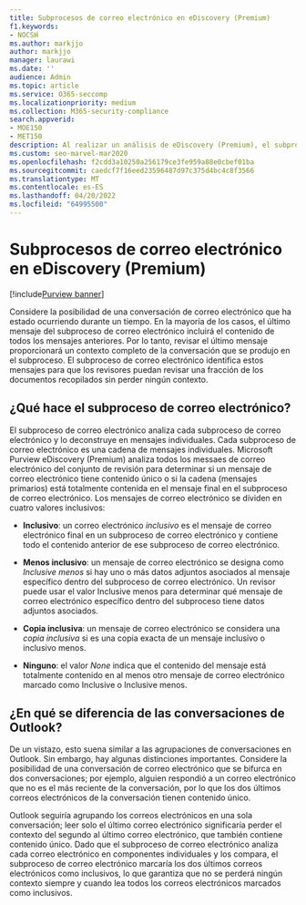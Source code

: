 ```yaml
---
title: Subprocesos de correo electrónico en eDiscovery (Premium)
f1.keywords:
- NOCSH
ms.author: markjjo
author: markjjo
manager: laurawi
ms.date: ''
audience: Admin
ms.topic: article
ms.service: O365-seccomp
ms.localizationpriority: medium
ms.collection: M365-security-compliance
search.appverid:
- MOE150
- MET150
description: Al realizar un análisis de eDiscovery (Premium), el subproceso de correo electrónico analiza una conversación de correo electrónico y separa cada mensaje en categorías diferentes.
ms.custom: seo-marvel-mar2020
ms.openlocfilehash: f2cdd3a10250a256179ce3fe959a88e0cbef01ba
ms.sourcegitcommit: caedcf7f16eed23596487d97c375d4bc4c8f3566
ms.translationtype: MT
ms.contentlocale: es-ES
ms.lasthandoff: 04/20/2022
ms.locfileid: "64995500"
---
```

# <a name="email-threading-in-ediscovery-premium"></a>Subprocesos de correo electrónico en eDiscovery (Premium)

[!include[Purview banner](../includes/purview-rebrand-banner.md)]

Considere la posibilidad de una conversación de correo electrónico que ha estado ocurriendo durante un tiempo. En la mayoría de los casos, el último mensaje del subproceso de correo electrónico incluirá el contenido de todos los mensajes anteriores. Por lo tanto, revisar el último mensaje proporcionará un contexto completo de la conversación que se produjo en el subproceso. El subproceso de correo electrónico identifica estos mensajes para que los revisores puedan revisar una fracción de los documentos recopilados sin perder ningún contexto.

## <a name="what-does-email-threading-do"></a>¿Qué hace el subproceso de correo electrónico?

El subproceso de correo electrónico analiza cada subproceso de correo electrónico y lo deconstruye en mensajes individuales. Cada subproceso de correo electrónico es una cadena de mensajes individuales. Microsoft Purview eDiscovery (Premium) analiza todos los messaes de correo electrónico del conjunto de revisión para determinar si un mensaje de correo electrónico tiene contenido único o si la cadena (mensajes primarios) está totalmente contenida en el mensaje final en el subproceso de correo electrónico. Los mensajes de correo electrónico se dividen en cuatro valores inclusivos:

- **Inclusivo**: un correo electrónico *inclusivo* es el mensaje de correo electrónico final en un subproceso de correo electrónico y contiene todo el contenido anterior de ese subproceso de correo electrónico.

- **Menos inclusivo**: un mensaje de correo electrónico se designa como *Inclusive menos* si hay uno o más datos adjuntos asociados al mensaje específico dentro del subproceso de correo electrónico. Un revisor puede usar el valor Inclusive menos para determinar qué mensaje de correo electrónico específico dentro del subproceso tiene datos adjuntos asociados. 

- **Copia inclusiva**: un mensaje de correo electrónico se considera una *copia inclusiva* si es una copia exacta de un mensaje inclusivo o inclusivo menos. 

- **Ninguno**: el valor *None* indica que el contenido del mensaje está totalmente contenido en al menos otro mensaje de correo electrónico marcado como Inclusive o Inclusive menos.

## <a name="how-is-it-different-from-conversations-in-outlook"></a>¿En qué se diferencia de las conversaciones de Outlook?

De un vistazo, esto suena similar a las agrupaciones de conversaciones en Outlook. Sin embargo, hay algunas distinciones importantes. Considere la posibilidad de una conversación de correo electrónico que se bifurca en dos conversaciones; por ejemplo, alguien respondió a un correo electrónico que no es el más reciente de la conversación, por lo que los dos últimos correos electrónicos de la conversación tienen contenido único.

Outlook seguiría agrupando los correos electrónicos en una sola conversación; leer solo el último correo electrónico significaría perder el contexto del segundo al último correo electrónico, que también contiene contenido único. Dado que el subproceso de correo electrónico analiza cada correo electrónico en componentes individuales y los compara, el subproceso de correo electrónico marcaría los dos últimos correos electrónicos como inclusivos, lo que garantiza que no se perderá ningún contexto siempre y cuando lea todos los correos electrónicos marcados como inclusivos.
